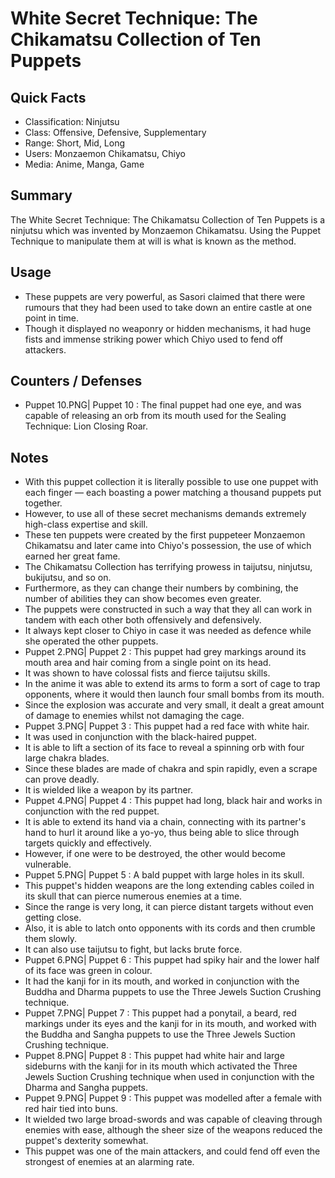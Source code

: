 # White Secret Technique: The Chikamatsu Collection of Ten Puppets

## Quick Facts
- Classification: Ninjutsu
- Class: Offensive, Defensive, Supplementary
- Range: Short, Mid, Long
- Users: Monzaemon Chikamatsu, Chiyo
- Media: Anime, Manga, Game

## Summary
The White Secret Technique: The Chikamatsu Collection of Ten Puppets is a ninjutsu which was invented by Monzaemon Chikamatsu. Using the Puppet Technique to manipulate them at will is what is known as the method.

## Usage
- These puppets are very powerful, as Sasori claimed that there were rumours that they had been used to take down an entire castle at one point in time.
- Though it displayed no weaponry or hidden mechanisms, it had huge fists and immense striking power which Chiyo used to fend off attackers.

## Counters / Defenses
- Puppet 10.PNG| Puppet 10 : The final puppet had one eye, and was capable of releasing an orb from its mouth used for the Sealing Technique: Lion Closing Roar.

## Notes
- With this puppet collection it is literally possible to use one puppet with each finger — each boasting a power matching a thousand puppets put together.
- However, to use all of these secret mechanisms demands extremely high-class expertise and skill.
- These ten puppets were created by the first puppeteer Monzaemon Chikamatsu and later came into Chiyo's possession, the use of which earned her great fame.
- The Chikamatsu Collection has terrifying prowess in taijutsu, ninjutsu, bukijutsu, and so on.
- Furthermore, as they can change their numbers by combining, the number of abilities they can show becomes even greater.
- The puppets were constructed in such a way that they all can work in tandem with each other both offensively and defensively.
- It always kept closer to Chiyo in case it was needed as defence while she operated the other puppets.
- Puppet 2.PNG| Puppet 2 : This puppet had grey markings around its mouth area and hair coming from a single point on its head.
- It was shown to have colossal fists and fierce taijutsu skills.
- In the anime it was able to extend its arms to form a sort of cage to trap opponents, where it would then launch four small bombs from its mouth.
- Since the explosion was accurate and very small, it dealt a great amount of damage to enemies whilst not damaging the cage.
- Puppet 3.PNG| Puppet 3 : This puppet had a red face with white hair.
- It was used in conjunction with the black-haired puppet.
- It is able to lift a section of its face to reveal a spinning orb with four large chakra blades.
- Since these blades are made of chakra and spin rapidly, even a scrape can prove deadly.
- It is wielded like a weapon by its partner.
- Puppet 4.PNG| Puppet 4 : This puppet had long, black hair and works in conjunction with the red puppet.
- It is able to extend its hand via a chain, connecting with its partner's hand to hurl it around like a yo-yo, thus being able to slice through targets quickly and effectively.
- However, if one were to be destroyed, the other would become vulnerable.
- Puppet 5.PNG| Puppet 5 : A bald puppet with large holes in its skull.
- This puppet's hidden weapons are the long extending cables coiled in its skull that can pierce numerous enemies at a time.
- Since the range is very long, it can pierce distant targets without even getting close.
- Also, it is able to latch onto opponents with its cords and then crumble them slowly.
- It can also use taijutsu to fight, but lacks brute force.
- Puppet 6.PNG| Puppet 6 : This puppet had spiky hair and the lower half of its face was green in colour.
- It had the kanji for in its mouth, and worked in conjunction with the Buddha and Dharma puppets to use the Three Jewels Suction Crushing technique.
- Puppet 7.PNG| Puppet 7 : This puppet had a ponytail, a beard, red markings under its eyes and the kanji for in its mouth, and worked with the Buddha and Sangha puppets to use the Three Jewels Suction Crushing technique.
- Puppet 8.PNG| Puppet 8 : This puppet had white hair and large sideburns with the kanji for in its mouth which activated the Three Jewels Suction Crushing technique when used in conjunction with the Dharma and Sangha puppets.
- Puppet 9.PNG| Puppet 9 : This puppet was modelled after a female with red hair tied into buns.
- It wielded two large broad-swords and was capable of cleaving through enemies with ease, although the sheer size of the weapons reduced the puppet's dexterity somewhat.
- This puppet was one of the main attackers, and could fend off even the strongest of enemies at an alarming rate.
